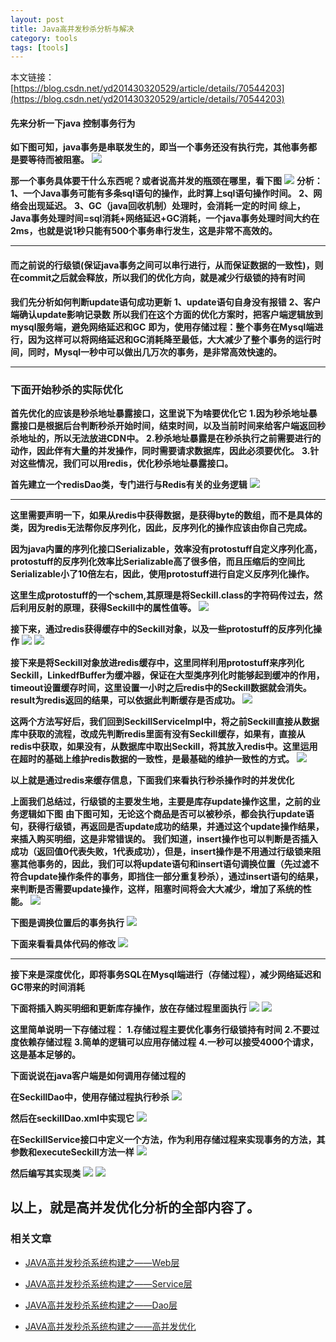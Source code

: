 ```yaml
---
layout: post
title: Java高并发秒杀分析与解决
category: tools
tags: [tools]
---
```

 本文链接：[https://blog.csdn.net/yd201430320529/article/details/70544203](https://blog.csdn.net/yd201430320529/article/details/70544203)


#### 先来分析一下java 控制事务行为

**如下图可知，java事务是串联发生的，即当一个事务还没有执行完，其他事务都是要等待而被阻塞。**
![](https://img-blog.csdn.net/20170423201635593?watermark/2/text/aHR0cDovL2Jsb2cuY3Nkbi5uZXQveWQyMDE0MzAzMjA1Mjk=/font/5a6L5L2T/fontsize/400/fill/I0JBQkFCMA==/dissolve/70/gravity/SouthEast)

**那一个事务具体要干什么东西呢？或者说高并发的瓶颈在哪里，看下图**
![](https://img-blog.csdn.net/20170423202419209?watermark/2/text/aHR0cDovL2Jsb2cuY3Nkbi5uZXQveWQyMDE0MzAzMjA1Mjk=/font/5a6L5L2T/fontsize/400/fill/I0JBQkFCMA==/dissolve/70/gravity/SouthEast)
**分析：**
**1、一个Java事务可能有多条sql语句的操作，此时算上sql语句操作时间。**
**2、网络会出现延迟。**
**3、GC（java回收机制）处理时，会消耗一定的时间**
**综上，Java事务处理时间=sql消耗+网络延迟+GC消耗，一个java事务处理时间大约在2ms，也就是说1秒只能有500个事务串行发生，这是非常不高效的。**

* * *

#### 而之前说的行级锁(保证java事务之间可以串行进行，从而保证数据的一致性)，则在commit之后就会释放，所以我们的优化方向，就是减少行级锁的持有时间

**我们先分析如何判断update语句成功更新**
**1、update语句自身没有报错**
**2、客户端确认update影响记录数**
**所以我们在这个方面的优化方案时，把客户端逻辑放到mysql服务端，避免网络延迟和GC**
**即为，使用存储过程：整个事务在Mysql端进行，因为这样可以将网络延迟和GC消耗降至最低，大大减少了整个事务的运行时间，同时，Mysql一秒中可以做出几万次的事务，是非常高效快速的。**

* * *

### 下面开始秒杀的实际优化

**首先优化的应该是秒杀地址暴露接口，这里说下为啥要优化它**
**1.因为秒杀地址暴露接口是根据后台判断秒杀开始时间，结束时间，以及当前时间来给客户端返回秒杀地址的，所以无法放进CDN中。**
**2.秒杀地址暴露是在秒杀执行之前需要进行的动作，因此伴有大量的并发操作，同时需要请求数据库，因此必须要优化。**
**3.针对这些情况，我们可以用redis，优化秒杀地址暴露接口。**

**首先建立一个redisDao类，专门进行与Redis有关的业务逻辑**
![](https://img-blog.csdn.net/20170427111247199?watermark/2/text/aHR0cDovL2Jsb2cuY3Nkbi5uZXQveWQyMDE0MzAzMjA1Mjk=/font/5a6L5L2T/fontsize/400/fill/I0JBQkFCMA==/dissolve/70/gravity/SouthEast)

* * *

**这里需要声明一下，如果从redis中获得数据，是获得byte的数组，而不是具体的类，因为redis无法帮你反序列化，因此，反序列化的操作应该由你自己完成。**

**因为java内置的序列化接口Serializable，效率没有protostuff自定义序列化高，protostuff的反序列化效率比Serializable高了很多倍，而且压缩后的空间比Serializable小了10倍左右，因此，使用protostuff进行自定义反序列化操作。**

**这里生成protostuff的一个schem,其原理是将Seckill.class的字符码传过去，然后利用反射的原理，获得Seckill中的属性值等。**
![](https://img-blog.csdn.net/20170427152245359?watermark/2/text/aHR0cDovL2Jsb2cuY3Nkbi5uZXQveWQyMDE0MzAzMjA1Mjk=/font/5a6L5L2T/fontsize/400/fill/I0JBQkFCMA==/dissolve/70/gravity/SouthEast)

**接下来，通过redis获得缓存中的Seckill对象，以及一些protostuff的反序列化操作**
![](https://img-blog.csdn.net/20170427152922942?watermark/2/text/aHR0cDovL2Jsb2cuY3Nkbi5uZXQveWQyMDE0MzAzMjA1Mjk=/font/5a6L5L2T/fontsize/400/fill/I0JBQkFCMA==/dissolve/70/gravity/SouthEast)
![](https://img-blog.csdn.net/20170427153258916?watermark/2/text/aHR0cDovL2Jsb2cuY3Nkbi5uZXQveWQyMDE0MzAzMjA1Mjk=/font/5a6L5L2T/fontsize/400/fill/I0JBQkFCMA==/dissolve/70/gravity/SouthEast)

**接下来是将Seckill对象放进redis缓存中，这里同样利用protostuff来序列化Seckill，LinkedfBuffer为缓冲器，保证在大型类序列化时能够起到缓冲的作用，timeout设置缓存时间，这里设置一小时之后redis中的Seckill数据就会消失。result为redis返回的结果，可以依据此判断缓存是否成功。**
![](https://img-blog.csdn.net/20170427155124284?watermark/2/text/aHR0cDovL2Jsb2cuY3Nkbi5uZXQveWQyMDE0MzAzMjA1Mjk=/font/5a6L5L2T/fontsize/400/fill/I0JBQkFCMA==/dissolve/70/gravity/SouthEast)

**这两个方法写好后，我们回到SeckillServiceImpl中，将之前Seckill直接从数据库中获取的流程，改成先判断redis里面有没有Seckill缓存，如果有，直接从redis中获取，如果没有，从数据库中取出Seckill，将其放入redis中。这里运用在超时的基础上维护redis数据的一致性，是最基础的维护一致性的方式。**
![](https://img-blog.csdn.net/20170427160333208?watermark/2/text/aHR0cDovL2Jsb2cuY3Nkbi5uZXQveWQyMDE0MzAzMjA1Mjk=/font/5a6L5L2T/fontsize/400/fill/I0JBQkFCMA==/dissolve/70/gravity/SouthEast)

**以上就是通过redis来缓存信息，下面我们来看执行秒杀操作时的并发优化**

**上面我们总结过，行级锁的主要发生地，主要是库存update操作这里，之前的业务逻辑如下图**
**由下图可知，无论这个商品是否可以被秒杀，都会执行update语句，获得行级锁，再返回是否update成功的结果，并通过这个update操作结果，来插入购买明细，这是非常错误的。**
**我们知道，insert操作也可以判断是否插入成功（返回值0代表失败，1代表成功），但是，insert操作是不用通过行级锁来阻塞其他事务的，因此，我们可以将update语句和insert语句调换位置（先过滤不符合update操作条件的事务，即挡住一部分重复秒杀），通过insert语句的结果，来判断是否需要update操作，这样，阻塞时间将会大大减少，增加了系统的性能。**
![](https://img-blog.csdn.net/20170427164457622?watermark/2/text/aHR0cDovL2Jsb2cuY3Nkbi5uZXQveWQyMDE0MzAzMjA1Mjk=/font/5a6L5L2T/fontsize/400/fill/I0JBQkFCMA==/dissolve/70/gravity/SouthEast)

**下图是调换位置后的事务执行**
![](https://img-blog.csdn.net/20170427165514297?watermark/2/text/aHR0cDovL2Jsb2cuY3Nkbi5uZXQveWQyMDE0MzAzMjA1Mjk=/font/5a6L5L2T/fontsize/400/fill/I0JBQkFCMA==/dissolve/70/gravity/SouthEast)

**下面来看看具体代码的修改**
![](https://img-blog.csdn.net/20170427170216770?watermark/2/text/aHR0cDovL2Jsb2cuY3Nkbi5uZXQveWQyMDE0MzAzMjA1Mjk=/font/5a6L5L2T/fontsize/400/fill/I0JBQkFCMA==/dissolve/70/gravity/SouthEast)

* * *

**接下来是深度优化，即将事务SQL在Mysql端进行（存储过程），减少网络延迟和GC带来的时间消耗**

**下面将插入购买明细和更新库存操作，放在存储过程里面执行**
![](https://img-blog.csdn.net/20170427173436443?watermark/2/text/aHR0cDovL2Jsb2cuY3Nkbi5uZXQveWQyMDE0MzAzMjA1Mjk=/font/5a6L5L2T/fontsize/400/fill/I0JBQkFCMA==/dissolve/70/gravity/SouthEast)
![](https://img-blog.csdn.net/20170427173004809?watermark/2/text/aHR0cDovL2Jsb2cuY3Nkbi5uZXQveWQyMDE0MzAzMjA1Mjk=/font/5a6L5L2T/fontsize/400/fill/I0JBQkFCMA==/dissolve/70/gravity/SouthEast)

**这里简单说明一下存储过程：**
**1.存储过程主要优化事务行级锁持有时间**
**2.不要过度依赖存储过程**
**3.简单的逻辑可以应用存储过程**
**4.一秒可以接受4000个请求，这是基本足够的。**

**下面说说在java客户端是如何调用存储过程的**

**在SeckillDao中，使用存储过程执行秒杀**
![](https://img-blog.csdn.net/20170427180200104?watermark/2/text/aHR0cDovL2Jsb2cuY3Nkbi5uZXQveWQyMDE0MzAzMjA1Mjk=/font/5a6L5L2T/fontsize/400/fill/I0JBQkFCMA==/dissolve/70/gravity/SouthEast)

**然后在seckillDao.xml中实现它**
![](https://img-blog.csdn.net/20170427180607474?watermark/2/text/aHR0cDovL2Jsb2cuY3Nkbi5uZXQveWQyMDE0MzAzMjA1Mjk=/font/5a6L5L2T/fontsize/400/fill/I0JBQkFCMA==/dissolve/70/gravity/SouthEast)

**在SeckillService接口中定义一个方法，作为利用存储过程来实现事务的方法，其参数和executeSeckill方法一样**
![](https://img-blog.csdn.net/20170427175443891?watermark/2/text/aHR0cDovL2Jsb2cuY3Nkbi5uZXQveWQyMDE0MzAzMjA1Mjk=/font/5a6L5L2T/fontsize/400/fill/I0JBQkFCMA==/dissolve/70/gravity/SouthEast)

**然后编写其实现类**
![](https://img-blog.csdn.net/20170427181557870?watermark/2/text/aHR0cDovL2Jsb2cuY3Nkbi5uZXQveWQyMDE0MzAzMjA1Mjk=/font/5a6L5L2T/fontsize/400/fill/I0JBQkFCMA==/dissolve/70/gravity/SouthEast)
![](https://img-blog.csdn.net/20170427181728687?watermark/2/text/aHR0cDovL2Jsb2cuY3Nkbi5uZXQveWQyMDE0MzAzMjA1Mjk=/font/5a6L5L2T/fontsize/400/fill/I0JBQkFCMA==/dissolve/70/gravity/SouthEast)

## 以上，就是高并发优化分析的全部内容了。



### 相关文章

*   [JAVA高并发秒杀系统构建之——Web层](https://blog.csdn.net/yd201430320529/article/details/70226619)
*   [JAVA高并发秒杀系统构建之——Service层](https://blog.csdn.net/yd201430320529/article/details/70196432)

*   [JAVA高并发秒杀系统构建之——Dao层](https://blog.csdn.net/lewky_liu/article/details/78159983)
*   [JAVA高并发秒杀系统构建之——高并发优化](https://blog.csdn.net/lewky_liu/article/details/78166080)


